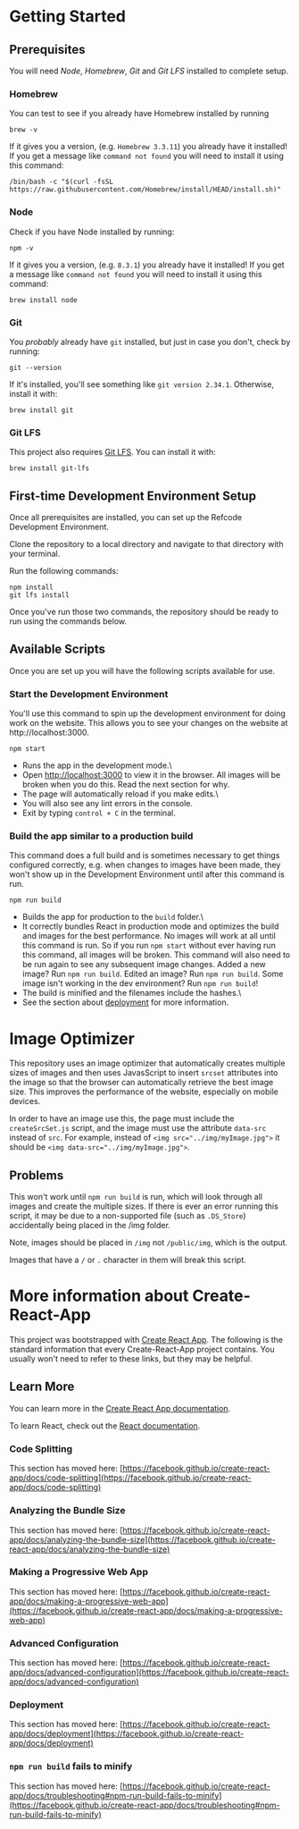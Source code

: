 # Getting Started

## Prerequisites
You will need *Node*, *Homebrew*, *Git* and *Git LFS* installed to complete setup.

### Homebrew
You can test to see if you already have Homebrew installed by running

```
brew -v
```

If it gives you a version, (e.g. `Homebrew 3.3.11`) you already have it installed! If you get a message like `command not found` you will need to install it using this command:

```
/bin/bash -c "$(curl -fsSL https://raw.githubusercontent.com/Homebrew/install/HEAD/install.sh)"
```

### Node
Check if you have Node installed by running:

```
npm -v
```

If it gives you a version, (e.g. `8.3.1`) you already have it installed! If you get a message like `command not found` you will need to install it using this command:

```
brew install node
```

### Git
You _probably_ already have `git` installed, but just in case you don't, check by running:

```
git --version
```

If it's installed, you'll see something like `git version 2.34.1`. Otherwise, install it with:

```
brew install git
```

### Git LFS
This project also requires [Git LFS](https://git-lfs.github.com/). You can install it with:

```
brew install git-lfs
```

## First-time Development Environment Setup

Once all prerequisites are installed, you can set up the Refcode Development Environment.

Clone the repository to a local directory and navigate to that directory with your terminal.

Run the following commands:

```
npm install
git lfs install
```

Once you've run those two commands, the repository should be ready to run using the commands below.

## Available Scripts

Once you are set up you will have the following scripts available for use.

### Start the Development Environment

You'll use this command to spin up the development environment for doing work on the website. This allows you to see your changes on the website at http://localhost:3000.

`npm start`

 - Runs the app in the development mode.\
 - Open [http://localhost:3000](http://localhost:3000) to view it in the browser. All images will be broken when you do this. Read the next section for why.
 - The page will automatically reload if you make edits.\
 - You will also see any lint errors in the console.
 - Exit by typing `control + C` in the terminal.

### Build the app similar to a production build

This command does a full build and is sometimes necessary to get things configured correctly, e.g. when changes to images have been made, they won't show up in the Development Environment until after this command is run.

`npm run build`

 - Builds the app for production to the `build` folder.\
 - It correctly bundles React in production mode and optimizes the build and images for the best performance. No images will work at all until this command is run. So if you run `npm start` without ever having run this command, all images will be broken. This command will also need to be run again to see any subsequent image changes. Added a new image? Run `npm run build`. Edited an image? Run `npm run build`. Some image isn't working in the dev environment?  Run `npm run build`!
 - The build is minified and the filenames include the hashes.\
 - See the section about [deployment](https://facebook.github.io/create-react-app/docs/deployment) for more information.

# Image Optimizer
This repository uses an image optimizer that automatically creates multiple sizes of images and then uses JavasScript to insert
`srcset` attributes into the image so that the browser can automatically retrieve the best image size. This improves the performance of the website, especially on mobile devices.

In order to have an image use this, the page must include the `createSrcSet.js` script, and the image must use the attribute `data-src` instead of `src`. For example, instead of `<img src="../img/myImage.jpg">` it should be `<img data-src="../img/myImage.jpg">`.

## Problems
This won't work until `npm run build` is run, which will look through all images and create the multiple sizes. If there is ever an error running this script, it may be due to a non-supported file (such as `.DS_Store`) accidentally being placed in the /img folder.

Note, images should be placed in `/img` not `/public/img`, which is the output.

Images that have a `/` or `.` character in them will break this script.


# More information about Create-React-App
This project was bootstrapped with [Create React App](https://github.com/facebook/create-react-app). The following is the standard information that every Create-React-App project contains. You usually won't need to refer to these links, but they may be helpful.

## Learn More

You can learn more in the [Create React App documentation](https://facebook.github.io/create-react-app/docs/getting-started).

To learn React, check out the [React documentation](https://reactjs.org/).

### Code Splitting

This section has moved here: [https://facebook.github.io/create-react-app/docs/code-splitting](https://facebook.github.io/create-react-app/docs/code-splitting)

### Analyzing the Bundle Size

This section has moved here: [https://facebook.github.io/create-react-app/docs/analyzing-the-bundle-size](https://facebook.github.io/create-react-app/docs/analyzing-the-bundle-size)

### Making a Progressive Web App

This section has moved here: [https://facebook.github.io/create-react-app/docs/making-a-progressive-web-app](https://facebook.github.io/create-react-app/docs/making-a-progressive-web-app)

### Advanced Configuration

This section has moved here: [https://facebook.github.io/create-react-app/docs/advanced-configuration](https://facebook.github.io/create-react-app/docs/advanced-configuration)

### Deployment

This section has moved here: [https://facebook.github.io/create-react-app/docs/deployment](https://facebook.github.io/create-react-app/docs/deployment)

### `npm run build` fails to minify

This section has moved here: [https://facebook.github.io/create-react-app/docs/troubleshooting#npm-run-build-fails-to-minify](https://facebook.github.io/create-react-app/docs/troubleshooting#npm-run-build-fails-to-minify)
